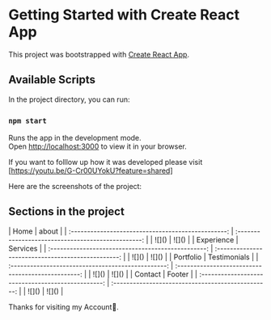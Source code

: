 # Getting Started with Create React App

This project was bootstrapped with [Create React App](https://github.com/facebook/create-react-app).

## Available Scripts

In the project directory, you can run:

### `npm start`

Runs the app in the development mode.\
Open [http://localhost:3000](http://localhost:3000) to view it in your browser.

If you want to folllow up how it was developed please visit [https://youtu.be/G-Cr00UYokU?feature=shared]

Here are the screenshots of the project:
<h2>Sections in the project</h2>
| Home | about |
| :------------------------------------------------: | :------------------------------------------------: |
| ![](<src/assets/screenshots/Screenshot%20(1).png>) | ![](<src/assets/screenshots/Screenshot%20(2).png>) |
| Experience | Services |
| :------------------------------------------------: | :------------------------------------------------: |
| ![](<src/assets/screenshots/Screenshot (3).png>) | ![](<src/assets/screenshots/Screenshot%20(4).png>) |
| Portfolio | Testimonials |
| :------------------------------------------------: | :------------------------------------------------: |
| ![](<src/assets/screenshots/Screenshot%20(5).png>) | ![](<src/assets/screenshots/Screenshot%20(6).png>) |
| Contact | Footer |
| :------------------------------------------------: | :------------------------------------------------: |
| ![](<src/assets/screenshots/Screenshot (7).png>) | ![](<src/assets/screenshots/Screenshot%20(8).png>) |

Thanks for visiting my Account🙏.
